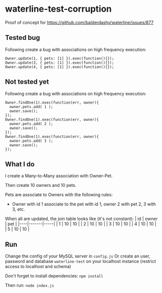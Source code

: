 # waterline-test-corruption

Proof of concept for https://github.com/balderdashy/waterline/issues/877

## Tested bug

Following create a bug with associations on high frequency execution:

```
Owner.update(1, { pets: [1] }).exec(function(){});
Owner.update(3, { pets: [1] }).exec(function(){});
Owner.update(4, { pets: [1] }).exec(function(){});
```

## Not tested yet

Following create a bug with associations on high frequency execution:

```
Owner.findOne(1).exec(function(err, owner){
  owner.pets.add( 1 );
  owner.save();
});
Owner.findOne(1).exec(function(err, owner){
  owner.pets.add( 2 );
  owner.save();
});
Owner.findOne(1).exec(function(err, owner){
  owner.pets.add( 3 );
  owner.save();
});
```

## What I do

I create a Many-to-Many association with Owner-Pet.

Then create 10 owners and 10 pets.

Pets are associate to Owners with the following rules:
 - Owner with id 1 associate to the pet with id 1, owner 2 with pet 2, 3 with 3, etc.

When all are updated, the join table looks like (it's not constant):
| id | owner | pet |
|----|-------|-----|
|  1 |    10 |  10 |
|  2 |    10 |  10 |
|  3 |    10 |  10 |
|  4 |    10 |  10 |
|  5 |    10 |  10 |

## Run

Change the config of your MySQL server in `config.js`
Or create an user, password and database `waterline-test` on your localhost instance (restrict access to localhost and schema)

Don't forget to install dependencies:
`npm install`

Then run:
`node index.js`